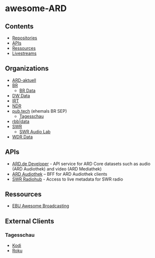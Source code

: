 # awesome-ARD

## Contents

- [Repositories](#Repositories)
- [APIs](#APIs)
- [Ressources](#Ressources)
- [Livestreams](LIVE.md)

## Organizations

- [ARD-aktuell](https://github.com/ard-aktuell/)
- [BR](https://github.com/bayerischer-rundfunk)
  - [BR Data](https://github.com/br-data)
- [DW Data](https://github.com/dw-data)
- [IRT](https://github.com/IRT-Open-Source/)
- [NDR](https://github.com/NorddeutscherRundfunk)
- [pub.tech](https://github.com/public-value-tech) (ehemals BR SEP)
  - [Tagesschau](https://github.com/tagesschau)
- [rbb|data](https://github.com/rbb-data)
- [SWR](https://gitlab.com/openswr)
  - [SWR Audio Lab](https://github.com/swrlab)
- [WDR Data](https://github.com/wdr-data)

## APIs

- [ARD.de Developer](https://developer.ard.de) - API service for ARD Core datasets such as audio (ARD Audiothek) and video (ARD Mediathek)
- [ARD Audiothek](https://api-test.ardaudiothek.de) – BFF for ARD Audiothek clients
- [SWR Radiohub](https://api.lab.swr.de/radiohub-docs/) - Access to live metadata for SWR radio

## Ressources

- [EBU Awesome Broadcasting](https://github.com/ebu/awesome-broadcasting)

## External Clients

### Tagesschau
- [Kodi](https://github.com/joerns/xbmc-plugin.video.tagesschau)
- [Roku](https://github.com/henningSaul/tagesschau-on-roku)
